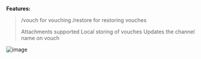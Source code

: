 
**Features:**
> /vouch for vouching
> /restore for restoring vouches
> 
> Attachments supported
> Local storing of vouches
> Updates the channel name on vouch

![image](https://github.com/user-attachments/assets/0604aced-96da-4924-a394-d6f1f46122be)
